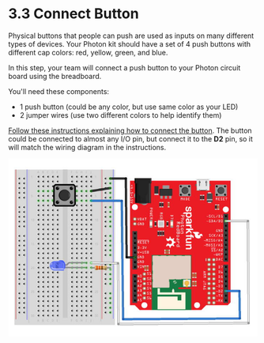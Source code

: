 # 3.3 Connect Button

Physical buttons that people can push are used as inputs on many different types of devices. Your Photon kit should have a set of 4 push buttons with different cap colors: red, yellow, green, and blue.

In this step, your team will connect a push button to your Photon circuit board using the breadboard.

You'll need these components:

* 1 push button \(could be any color, but use same color as your LED\)
* 2 jumper wires \(use two different colors to help identify them\)

[Follow these instructions explaining how to connect the button](https://docs.idew.org/code-internet-of-things/references/physical-inputs/push-buttons#how-to-connect-button).  The button could be connected to almost any I/O pin, but connect it to the **D2** pin, so it will match the wiring diagram in the instructions.

![LED and Button connected to Photon](../../.gitbook/assets/experiment-2.jpg)


